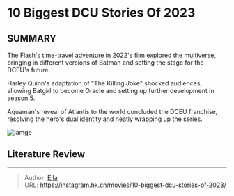 # 10 Biggest DCU Stories Of 2023


## SUMMARY 


 

The Flash&#39;s time-travel adventure in 2022&#39;s film explored the multiverse, bringing in different versions of Batman and setting the stage for the DCEU&#39;s future.


Harley Quinn&#39;s adaptation of &#34;The Killing Joke&#34; shocked audiences, allowing Batgirl to become Oracle and setting up further development in season 5.


Aquaman&#39;s reveal of Atlantis to the world concluded the DCEU franchise, resolving the hero&#39;s dual identity and neatly wrapping up the series.
            


![iamge](https://static1.srcdn.com/wordpress/wp-content/uploads/2023/12/dcu-biggest-stories-of-2023-blended-image-with-animated-series-harley-quinn-ezra-miller-s-the-flash-and-jason-momoa-s-aquaman.jpg)

## Literature Review



---

> Author: [Ella](https://instagram.hk.cn/)  
> URL: https://instagram.hk.cn/movies/10-biggest-dcu-stories-of-2023/  

